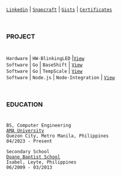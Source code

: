[`Linkedin`](https://www.linkedin.com/in/kentlouisetonino) | [`Snapcraft`](https://snapcraft.io/publisher/kentlouisetonino) | [`Gists`](https://gist.github.com/kentlouisetonino) | [`Certificates`](https://github.com/kentlouisetonino/certificates)

<br />

### PROJECT
#
``Hardware`` | ``HW-BlinkingLED`` |[`View`](https://github.com/kentlouisetonino/hw-blinking-LED) <br />
``Software`` | ``Go`` | ``BaseShift`` | [`View`](https://github.com/kentlouisetonino/baseshift) <br />
``Software`` | ``Go`` | ``TempScale`` | [`View`](https://github.com/kentlouisetonino/tempscale) <br />
``Software`` | ``Node.js`` | ``Node-Integration`` | [`View`](https://github.com/kentlouisetonino/node-backend) <br />

<br />

### EDUCATION
#
``BS, Computer Engineering`` <br />
[`AMA University`](https://oed.com.ph/academic-programs/bachelors-degree/bachelor-of-science-in-computer-engineering/) <br />
``Quezon City, Metro Manila, Philippines`` <br />
``04/2023 - Present`` <br />

``Secondary School`` <br />
[`Doane Baptist School`](https://drive.google.com/file/d/1-RjQ7ug_pgxH-k9-z3arDKfdoH6eFH7I/view?usp=sharing) <br />
``Isabel, Leyte, Philippines`` <br />
``06/2009 - 03/2013``
